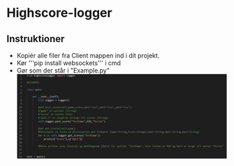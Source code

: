 # Highscore-logger

## Instruktioner
* Kopiér alle filer fra Client mappen ind i dit projekt.
* Kør '''pip install websockets''' i cmd
* Gør som der står i "Example.py"
![Alt text](Billede_til_readme.png?raw=true "Eksempel")
